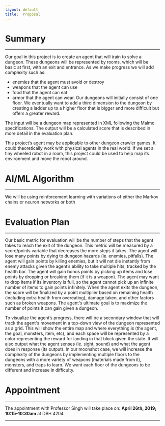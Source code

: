 ```yaml
---
layout: default
title:  Proposal
---
```


# Summary
----------
Our goal in this project is to create an agent that will train to solve a dungeon. These dungeons will be represented by rooms, which will be basic at first, with an exit and entrance. As we make progress we will add complexity such as: 
- enemies that the agent must avoid or destroy
- weapons that the agent can use
- food that the agent can eat
- armor that the agent can wear.
Our dungeons will initially consist of one floor. We eventually want to add a third dimension to the dungeon by creating a ladder up to a higher floor that is bigger and more difficult but offers a greater reward. 

The input will be a dungeon map represented in XML following the Malmo specifications. The output will be a calculated score that is described in more detail in the evaluation plan.

This project’s agent may be applicable to other dungeon crawler games. It could theoretically work with physical agents in the real world: if we set a tiny wheeled robot in a room, this project could be used to help map its environment and move the robot around.

# AI/ML Algorithm
-----------------
We will be using reinforcement learning with variations of either the Markov chains or neuron networks or both

# Evaluation Plan
------------------
Our basic metric for evaluation will be the number of steps that the agent takes to reach the exit of the dungeon. This metric will be measured by a score/points variable that decreases the more steps it takes. The agent will lose many points by dying to dungeon hazards (ie. enemies, pitfalls). The agent will gain points by killing enemies, but it will not die instantly from enemy attacks given the agent’s ability to take multiple hits, tracked by the health bar. The agent will gain bonus points by picking up items and lose points by dropping or breaking them (if it is a weapon).  The agent may want to drop items if its inventory is full, so the agent cannot pick up an infinite number of items to gain points infinitely. When the agent exits the dungeon, the score will be finalized by a point multiplier based on remaining health (including extra health from overeating), damage taken, and other factors such as broken weapons. The agent's ultimate goal is to maximize the number of points it can gain given a dungeon.

To visualize the agent’s progress, there will be a secondary window that will track the agent's movement in a top-down view of the dungeon represented as a grid. This will show the entire map and where everything is (the agent, the goal, monsters, item, etc), and each space will be represented by a color representing the reward for landing in that block given the state. It will also output what the agent senses (ie. sight, sound) and what the agent does in response (its output). In our moonshot case, we will increase the complexity of the dungeons by implementing multiple floors to the dungeons with a more variety of weapons (materials made from it), monsters, and traps to learn. We want each floor of the dungeons to be different and increase in difficulty.


# Appointment
-------------
The appointment with Professor Singh will take place on: **April 26th, 2019; 10:15-10:30am** at DBH 4204

---
